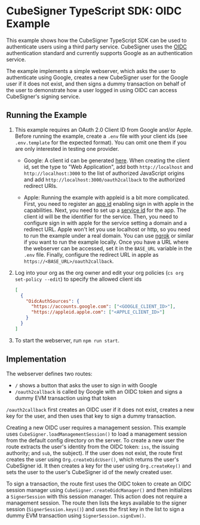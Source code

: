 # CubeSigner TypeScript SDK: OIDC Example

This example shows how the CubeSigner TypeScript SDK can be used to
authenticate users using a third party service. CubeSigner uses the
[OIDC](https://openid.net/developers/how-connect-works/) authentication
standard and currently supports Google as an authentication service.

The example implements a simple webserver, which asks the user to authenticate
using Google, creates a new CubeSigner user for the Google user if it does not
exist, and then signs a dummy transaction on behalf of the user to demonstrate
how a user logged in using OIDC can access CubeSigner's signing service.

## Running the Example

1.  This example requires an OAuth 2.0 Client ID from Google and/or Apple.
    Before running the example, create a `.env` file with your client ids (see `.env.template` for the expected format).
    You can omit one them if you are only interested in testing one provider.

    - Google: A client id can be generated [here](https://console.cloud.google.com/apis/credentials).
      When creating the client id, set the type to "Web Application", add
      both `http://localhost` and `http://localhost:3000` to the list of authorized JavaScript
      origins and add `http://localhost:3000/oauth2callback` to the authorized redirect URIs.

    - Apple: Running the example with appleid is a bit more complicated.
      First, you need to register an [app id](https://developer.apple.com/help/account/manage-identifiers/register-an-app-id) enabling sign in with apple in the capabilities.
      Next, you need to set up a [service id](https://developer.apple.com/help/account/manage-identifiers/register-a-services-id) for the app.
      The client id will be the identifier for the service.
      Then, you need to configure sign in with apple for the service setting a domain and a
      redirect URL.
      Apple won't let you use localhost or http, so you need to run the example under a real domain.
      You can use [ngrok](https://ngrok.com/) or similar if you want to run the example locally.
      Once you have a URL where the webserver can be accessed, set it in the `BASE_URL` variable
      in the `.env` file.
      Finally, configure the redirect URL in apple as `https://<BASE_URL>/oauth2callback`.

2.  Log into your org as the org owner and edit your org policies (`cs org set-policy --edit`) to specify the allowed client ids

    ```json
    [
      {
        "OidcAuthSources": {
          "https://accounts.google.com": ["<GOOGLE_CLIENT_ID>"],
          "https://appleid.apple.com": ["<APPLE_CLIENT_ID>"]
        }
      }
    ]
    ```

3.  To start the webserver, run `npm run start`.

## Implementation

The webserver defines two routes:

- `/` shows a button that asks the user to sign in with Google
- `/oauth2callback` is called by Google with an OIDC token and signs a dummy
  EVM transaction using that token

`/oauth2callback` first creates an OIDC user if it does not exist, creates a
new key for the user, and then uses that key to sign a dummy transaction.

Creating a new OIDC user requires a management session. This example uses
`CubeSigner.loadManagementSession()` to load a management session from the
default config directory on the server. To create a new user the route extracts
the user's identity from the OIDC token: `iss`, the issuing authority; and
`sub`, the subject). If the user does not exist, the route first creates the
user using `Org.createOidcUser()`, which returns the user's CubeSigner id. It
then creates a key for the user using `Org.createKey()` and sets the user to
the user's CubeSigner id of the newly created user.

To sign a transaction, the route first uses the OIDC token to create an OIDC
session manager using `CubeSigner.createOidcManager()` and then initializes a
`SignerSession` with this session manager. This action does not require a
management session. The route then lists the keys available to the signer
session (`SignerSession.keys()`) and uses the first key in the list to sign a
dummy EVM transaction using `SignerSession.signEvm()`.
